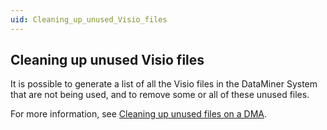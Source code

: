 ```yaml
---
uid: Cleaning_up_unused_Visio_files
---
```


## Cleaning up unused Visio files

It is possible to generate a list of all the Visio files in the DataMiner System that are not being used, and to remove some or all of these unused files.

For more information, see [Cleaning up unused files on a DMA](xref:Cleaning_up_unused_files_on_a_DMA).
